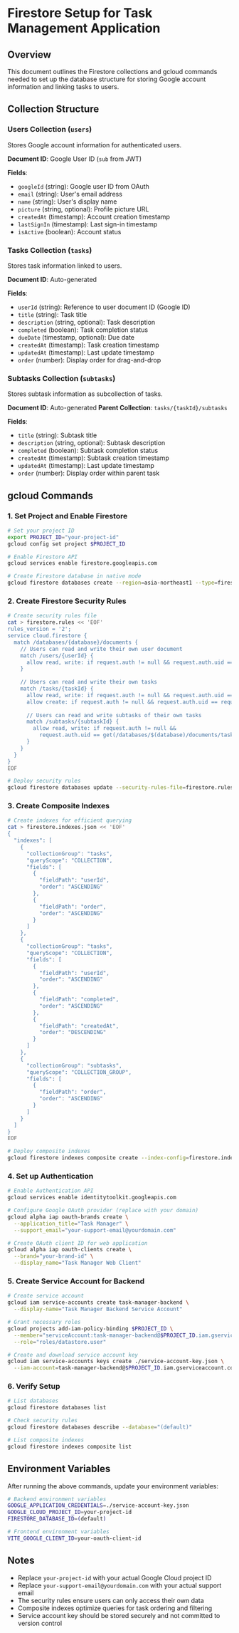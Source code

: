 # Firestore Setup for Task Management Application

## Overview
This document outlines the Firestore collections and gcloud commands needed to set up the database structure for storing Google account information and linking tasks to users.

## Collection Structure

### Users Collection (`users`)
Stores Google account information for authenticated users.

**Document ID**: Google User ID (`sub` from JWT)

**Fields**:
- `googleId` (string): Google user ID from OAuth
- `email` (string): User's email address
- `name` (string): User's display name
- `picture` (string, optional): Profile picture URL
- `createdAt` (timestamp): Account creation timestamp
- `lastSignIn` (timestamp): Last sign-in timestamp
- `isActive` (boolean): Account status

### Tasks Collection (`tasks`)
Stores task information linked to users.

**Document ID**: Auto-generated

**Fields**:
- `userId` (string): Reference to user document ID (Google ID)
- `title` (string): Task title
- `description` (string, optional): Task description
- `completed` (boolean): Task completion status
- `dueDate` (timestamp, optional): Due date
- `createdAt` (timestamp): Task creation timestamp
- `updatedAt` (timestamp): Last update timestamp
- `order` (number): Display order for drag-and-drop

### Subtasks Collection (`subtasks`)
Stores subtask information as subcollection of tasks.

**Document ID**: Auto-generated
**Parent Collection**: `tasks/{taskId}/subtasks`

**Fields**:
- `title` (string): Subtask title
- `description` (string, optional): Subtask description
- `completed` (boolean): Subtask completion status
- `createdAt` (timestamp): Subtask creation timestamp
- `updatedAt` (timestamp): Last update timestamp
- `order` (number): Display order within parent task

## gcloud Commands

### 1. Set Project and Enable Firestore
```bash
# Set your project ID
export PROJECT_ID="your-project-id"
gcloud config set project $PROJECT_ID

# Enable Firestore API
gcloud services enable firestore.googleapis.com

# Create Firestore database in native mode
gcloud firestore databases create --region=asia-northeast1 --type=firestore-native
```

### 2. Create Firestore Security Rules
```bash
# Create security rules file
cat > firestore.rules << 'EOF'
rules_version = '2';
service cloud.firestore {
  match /databases/{database}/documents {
    // Users can read and write their own user document
    match /users/{userId} {
      allow read, write: if request.auth != null && request.auth.uid == userId;
    }
    
    // Users can read and write their own tasks
    match /tasks/{taskId} {
      allow read, write: if request.auth != null && request.auth.uid == resource.data.userId;
      allow create: if request.auth != null && request.auth.uid == request.resource.data.userId;
      
      // Users can read and write subtasks of their own tasks
      match /subtasks/{subtaskId} {
        allow read, write: if request.auth != null && 
          request.auth.uid == get(/databases/$(database)/documents/tasks/$(taskId)).data.userId;
      }
    }
  }
}
EOF

# Deploy security rules
gcloud firestore databases update --security-rules-file=firestore.rules
```

### 3. Create Composite Indexes
```bash
# Create indexes for efficient querying
cat > firestore.indexes.json << 'EOF'
{
  "indexes": [
    {
      "collectionGroup": "tasks",
      "queryScope": "COLLECTION",
      "fields": [
        {
          "fieldPath": "userId",
          "order": "ASCENDING"
        },
        {
          "fieldPath": "order",
          "order": "ASCENDING"
        }
      ]
    },
    {
      "collectionGroup": "tasks",
      "queryScope": "COLLECTION",
      "fields": [
        {
          "fieldPath": "userId",
          "order": "ASCENDING"
        },
        {
          "fieldPath": "completed",
          "order": "ASCENDING"
        },
        {
          "fieldPath": "createdAt",
          "order": "DESCENDING"
        }
      ]
    },
    {
      "collectionGroup": "subtasks",
      "queryScope": "COLLECTION_GROUP",
      "fields": [
        {
          "fieldPath": "order",
          "order": "ASCENDING"
        }
      ]
    }
  ]
}
EOF

# Deploy composite indexes
gcloud firestore indexes composite create --index-config=firestore.indexes.json
```

### 4. Set up Authentication
```bash
# Enable Authentication API
gcloud services enable identitytoolkit.googleapis.com

# Configure Google OAuth provider (replace with your domain)
gcloud alpha iap oauth-brands create \
  --application_title="Task Manager" \
  --support_email="your-support-email@yourdomain.com"

# Create OAuth client ID for web application
gcloud alpha iap oauth-clients create \
  --brand="your-brand-id" \
  --display_name="Task Manager Web Client"
```

### 5. Create Service Account for Backend
```bash
# Create service account
gcloud iam service-accounts create task-manager-backend \
  --display-name="Task Manager Backend Service Account"

# Grant necessary roles
gcloud projects add-iam-policy-binding $PROJECT_ID \
  --member="serviceAccount:task-manager-backend@$PROJECT_ID.iam.gserviceaccount.com" \
  --role="roles/datastore.user"

# Create and download service account key
gcloud iam service-accounts keys create ./service-account-key.json \
  --iam-account=task-manager-backend@$PROJECT_ID.iam.gserviceaccount.com
```

### 6. Verify Setup
```bash
# List databases
gcloud firestore databases list

# Check security rules
gcloud firestore databases describe --database="(default)"

# List composite indexes
gcloud firestore indexes composite list
```

## Environment Variables
After running the above commands, update your environment variables:

```bash
# Backend environment variables
GOOGLE_APPLICATION_CREDENTIALS=./service-account-key.json
GOOGLE_CLOUD_PROJECT_ID=your-project-id
FIRESTORE_DATABASE_ID=(default)

# Frontend environment variables
VITE_GOOGLE_CLIENT_ID=your-oauth-client-id
```

## Notes
- Replace `your-project-id` with your actual Google Cloud project ID
- Replace `your-support-email@yourdomain.com` with your actual support email
- The security rules ensure users can only access their own data
- Composite indexes optimize queries for task ordering and filtering
- Service account key should be stored securely and not committed to version control